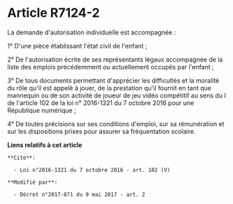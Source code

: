 # Article R7124-2

La demande d'autorisation individuelle est accompagnée : 

1° D'une pièce établissant l'état civil de l'enfant ; 

2° De l'autorisation écrite de ses représentants légaux accompagnée de la liste des emplois précédemment ou actuellement
occupés par l'enfant ; 

3° De tous documents permettant d'apprécier les difficultés et la moralité du rôle qu'il est appelé à jouer, de la prestation
qu'il fournit en tant que mannequin ou de son activité de joueur de jeu vidéo compétitif au sens du I de l'article 102 de la
loi n° 2016-1321 du 7 octobre 2016 pour une République numérique ; 

4° De toutes précisions sur ses conditions d'emploi, sur sa rémunération et sur les dispositions prises pour assurer sa
fréquentation scolaire.

**Liens relatifs à cet article**

	**Cite**:

	  - Loi n°2016-1321 du 7 octobre 2016 - art. 102 (V)

	**Modifié par**:

	  - Décret n°2017-871 du 9 mai 2017 - art. 2
